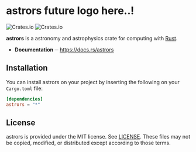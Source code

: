# astrors future logo here..!

![Crates.io](https://img.shields.io/crates/v/astrors?style=flat-square) ![Crates.io](https://img.shields.io/crates/d/astrors?style=flat-square)

**astrors** is a astronomy and astrophysics crate for computing with [Rust](https://rust-lang.org).

- **Documentation** ─ https://docs.rs/astrors

<!--

## Features

- **Comprehensive** documentation with examples.

-->

## Installation
You can install astrors on your project by inserting the following on your `Cargo.toml` file:

```toml
[dependencies]
astrors = "*"
```

## License

astrors is provided under the MIT license. See [LICENSE](LICENSE). These files may not be copied, modified, or distributed except according to those terms.